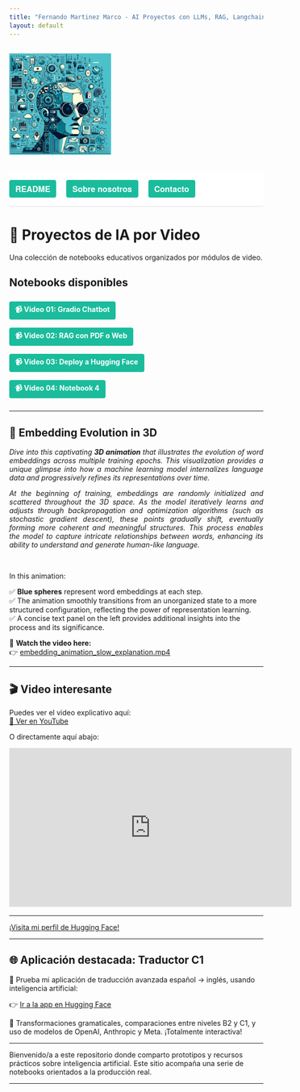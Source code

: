 ```yaml
---
title: "Fernando Martinez Marco - AI Proyectos con LLMs, RAG, Langchain, Gradio, Chroma"
layout: default
---
```


<style>
  /* Estilo general para botones */
  .btn {
    display: inline-block;
    background-color: #1abc9c;
    color: white;
    padding: 6px 12px;
    border-radius: 4px;
    text-decoration: none;
    font-weight: bold;
    transition: background-color 0.3s;
    cursor: pointer;
    margin: 5px 10px 5px 0;
    white-space: nowrap;
  }

  .btn:active {
    background-color: #16a085;
  }

  /* Contenedor de botones del menú */
  .btn-container {
    background-color: #ffffff;
    padding: 12px 0;
    font-family: 'Helvetica Neue', Helvetica, Arial, sans-serif;
    font-size: 16px;
    border-bottom: 1px solid #e0e0e0;
    display: flex;
    flex-wrap: wrap;
    gap: 10px;
    justify-content: flex-start;
  }

  /* Contenedor de botones de los videos */
  .video-buttons {
    display: flex;
    flex-direction: column;
    align-items: flex-start;
    gap: 6px;
    margin: 20px 0;
  }

  /* Responsividad: que los botones ocupen ancho completo en móviles */
  @media (max-width: 768px) {
    .btn {
      display: block;
      width: 100%;
      text-align: center;
      margin: 5px 0;
    }
    .btn-container {
      flex-direction: column;
      align-items: stretch;
    }
  }
</style>

<div style="text-align: left; margin: 30px 0;">
  <img src="assets/img/im1.jpeg" style="max-width: 40%;" />
</div>

<div class="btn-container">
  <a href="/AI/README.html" class="btn">README</a>
  <a href="/AI/about.html" class="btn">Sobre nosotros</a>
  <a href="mailto:fmmarco29@hotmail.com" class="btn">Contacto</a>
</div>

# 🎥 Proyectos de IA por Video

Una colección de notebooks educativos organizados por módulos de video.

## Notebooks disponibles

<div class="video-buttons">
  <a href="https://nbviewer.org/github/fmmarco29/AI/blob/main/Video_01/video01_Gradio_chatbot.ipynb" class="btn">📹 Video 01: Gradio Chatbot</a>
  <a href="https://nbviewer.org/github/fmmarco29/AI/blob/main/Video_02/RAG_con_PDF_o_Web.ipynb" class="btn">📹 Video 02: RAG con PDF o Web</a>
  <a href="https://nbviewer.org/github/fmmarco29/AI/blob/main/Video_03/Deploy_Hugging.ipynb" class="btn">📹 Video 03: Deploy a Hugging Face</a>
  <a href="https://nbviewer.org/github/fmmarco29/AI/blob/main/Video_04/notebook4.ipynb" class="btn">📹 Video 04: Notebook 4</a>
</div>

---

## 🌌 Embedding Evolution in 3D

<p style="text-align: justify;">
<em>Dive into this captivating <b>3D animation</b> that illustrates the evolution of word embeddings across multiple training epochs. This visualization provides a unique glimpse into how a machine learning model internalizes language data and progressively refines its representations over time.</em>
</p>

<p style="text-align: justify;">
<em>At the beginning of training, embeddings are randomly initialized and scattered throughout the 3D space. As the model iteratively learns and adjusts through backpropagation and optimization algorithms (such as stochastic gradient descent), these points gradually shift, eventually forming more coherent and meaningful structures. This process enables the model to capture intricate relationships between words, enhancing its ability to understand and generate human-like language.</em>
</p>

<br>

In this animation:

✅ **Blue spheres** represent word embeddings at each step.  
✅ The animation smoothly transitions from an unorganized state to a more structured configuration, reflecting the power of representation learning.  
✅ A concise text panel on the left provides additional insights into the process and its significance.

🔗 **Watch the video here:**  
👉 [embedding\_animation\_slow\_explanation.mp4](./embedding_animation_slow_explanation.mp4)

---

## 🎬 Video interesante

Puedes ver el video explicativo aquí:  
[🔗 Ver en YouTube](https://www.youtube.com/watch?v=t-1gu0EI_-o)

O directamente aquí abajo:

<iframe width="560" height="315" src="https://www.youtube.com/embed/t-1gu0EI_-o" frameborder="0" allowfullscreen></iframe>

---

[¡Visita mi perfil de Hugging Face!](https://huggingface.co/fmcsihe2929)

---

## 🌐 Aplicación destacada: Traductor C1

🚀 Prueba mi aplicación de traducción avanzada español → inglés, usando inteligencia artificial:

👉 [Ir a la app en Hugging Face](https://huggingface.co/spaces/fmcsihe2929/FernandoMartinezMarco_C1-Translator-ES-EN)

🎯 Transformaciones gramaticales, comparaciones entre niveles B2 y C1, y uso de modelos de OpenAI, Anthropic y Meta. ¡Totalmente interactiva!

---

Bienvenido/a a este repositorio donde comparto prototipos y recursos prácticos sobre inteligencia artificial. Este sitio acompaña una serie de notebooks orientados a la producción real.

---

